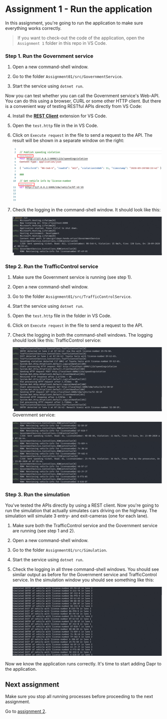# Assignment 1 - Run the application

In this assignment, you're going to run the application to make sure everything works correctly.

> If you want to check-out the code of the application, open the `Assignment 1` folder in this repo in VS Code.

### Step 1. Run the Government service

1. Open a new command-shell window.

2. Go to the folder `Assignment01/src/GovernmentService`.

3. Start the service using `dotnet run`.

Now you can test whether you can call the Government service's Web-API. You can do this using a browser, CURL or some other HTTP client. But there is a convenient way of testing RESTful APIs directly from VS Code:

4. Install the [**REST Client**](https://github.com/Huachao/vscode-restclient) extension for VS Code.

5. Open the `test.http` file in the in VS Code.

6. Click on `Execute request` in the file to send a request to the API. The result will be shown in a separate window on the right:

   ![REST client](img/rest-client.png)

7. Check the logging in the command-shell window. It should look like this:

   ![](img/logging-governmentservice.png)

### Step 2. Run the TrafficControl service

1. Make sure the Government service is running (see step 1).

2. Open a new command-shell window.

3. Go to the folder `Assignment01/src/TrafficControlService`.

4. Start the service using `dotnet run`.

5. Open the `test.http` file in the folder in VS Code.

6. Click on `Execute request` in the file to send a request to the API.

7. Check the logging in both the command-shell windows. The logging should look like this:
   TrafficControl service:

   ![](img/logging-trafficcontrolservice.png)
   Government service:

   ![](img/logging-governmentservice2.png)

### Step 3. Run the simulation

You've tested the APIs directly by using a REST client. Now you're going to run the simulation that actually simulates cars driving on the highway. The simulation will simulate 3 entry- and exit-cameras (one for each lane).

1. Make sure both the TrafficControl service and the Government service are running (see step 1 and 2).

2. Open a new command-shell window.

3. Go to the folder `Assignment01/src/Simulation`.

4. Start the service using `dotnet run`.

5. Check the logging in all three command-shell windows. You should see similar output as before for the Government service and TrafficControl service. In the simulation window you should see something like this:

   ![](img/logging-simulation.png)

Now we know the application runs correctly. It's time to start adding Dapr to the application.

## Next assignment

Make sure you stop all running processes before proceeding to the next assignment.

Go to [assignment 2](../Assignment02/README.md).